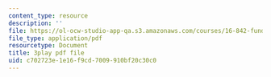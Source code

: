 ```yaml
---
content_type: resource
description: ''
file: https://ol-ocw-studio-app-qa.s3.amazonaws.com/courses/16-842-fundamentals-of-systems-engineering-fall-2015/c702723e1e16f9cd7009910bf20c30c0_rh9ggz7vyM8.pdf
file_type: application/pdf
resourcetype: Document
title: 3play pdf file
uid: c702723e-1e16-f9cd-7009-910bf20c30c0
---
```

